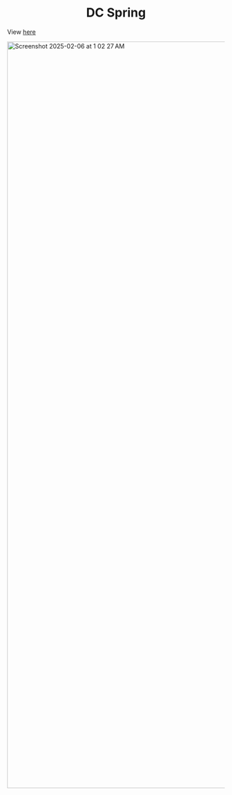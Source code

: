<h1 align="center">DC Spring</h1>

View [here](https://openprocessing.org/sketch/2532997)


<img width="1728" alt="Screenshot 2025-02-06 at 1 02 27 AM" src="https://github.com/user-attachments/assets/4876495c-bf0b-457e-943c-fe5195416fc4" />





